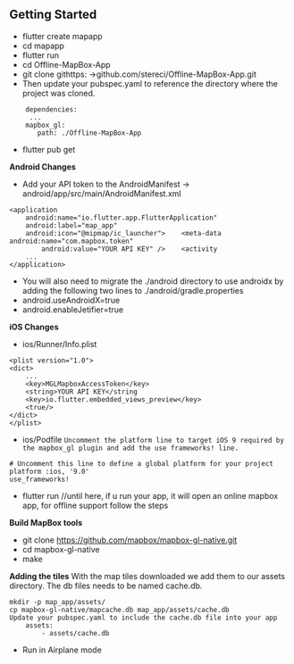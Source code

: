 ## Getting Started

* flutter create mapapp
* cd mapapp
* flutter run
* cd Offline-MapBox-App
* git clone githttps: ->github.com/stereci/Offline-MapBox-App.git
* Then update your pubspec.yaml to reference the directory where the project was cloned.
```
    dependencies:
     ...
    mapbox_gl:
       path: ./Offline-MapBox-App
```
* flutter pub get

**Android Changes**
* Add your API token to the AndroidManifest -> android/app/src/main/AndroidManifest.xml
```
<application
    android:name="io.flutter.app.FlutterApplication"
    android:label="map_app"
    android:icon="@mipmap/ic_launcher">    <meta-data android:name="com.mapbox.token"
        android:value="YOUR API KEY" />    <activity
    ...
</application>
```
* You will also need to migrate the ./android directory to use androidx by adding the following two lines to ./android/gradle.properties
* android.useAndroidX=true
* android.enableJetifier=true

**iOS Changes**
* ios/Runner/Info.plist
```
<plist version="1.0">
<dict>
    ...
    <key>MGLMapboxAccessToken</key>
    <string>YOUR API KEY</string
    <key>io.flutter.embedded_views_preview</key>
    <true/>
</dict>
</plist>
```
* ios/Podfile 
``
Uncomment the platform line to target iOS 9 required by the mapbox_gl plugin and add the use frameworks! line.
``
```
# Uncomment this line to define a global platform for your project
platform :ios, '9.0'
use_frameworks!
```
* flutter run //until here, if u run your app, it will open an online mapbox app, for offline support follow the steps

**Build MapBox tools**
* git clone https://github.com/mapbox/mapbox-gl-native.git
* cd mapbox-gl-native
* make

**Adding the tiles**
With the map tiles downloaded we add them to our assets directory. The db files needs to be named cache.db.
```
mkdir -p map_app/assets/
cp mapbox-gl-native/mapcache.db map_app/assets/cache.db
Update your pubspec.yaml to include the cache.db file into your app
    assets:
        - assets/cache.db
```
* Run in Airplane mode


